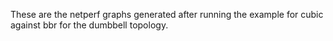 These are the netperf graphs generated after running the example for cubic against bbr for the dumbbell topology.
